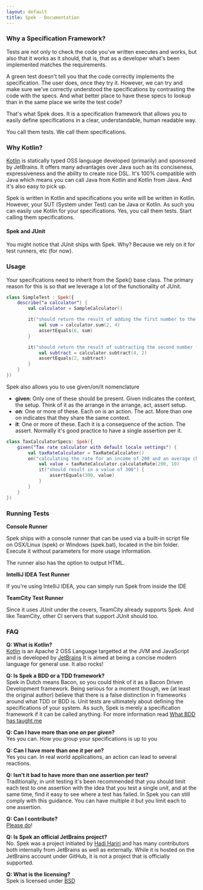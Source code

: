 ```yaml
---
layout: default
title: Spek - Documentation
---
```



### Why a Specification Framework?

Tests are not only to check the code you've written executes and works, but also that it works as it should, that is, that as a developer
what's been implemented matches the requirements.

A green test doesn't tell you that the code correctly implements the specification. The user does, once they try it. However, we can try and make sure
we've correctly understood the specifications by contrasting the code with the specs. And what better place to have these specs to lookup than in the same
place we write the test code?

That's what Spek does. It is a specification framework that allows you to easily define specifications in a clear, understandable, human readable way.

You call them tests. We call them specifications.

### Why Kotlin?

[Kotlin](http://kotlinlang.org) is statically typed OSS language developed (primarily) and sponsored by JetBrains. It offers many advantages over Java such as its conciseness, expressiveness
and the ability to create nice DSL. It's 100% compatible with Java which means you can call Java from Kotlin and Kotlin from Java. And it's also easy to pick up.

Spek is written in Kotlin and specifications you write will be written in Kotlin. However, your SUT (System under Test) can be Java or Kotlin. As such
you can easily use Kotlin for your specifications. Yes, you call them tests. Start calling them specifications.


#### Spek and JUnit

You might notice that JUnit ships with Spek. Why? Because we rely on it for test runners, etc (for now).

### Usage

Your specifications need to inherit from the Spek() base class. The primary reason for this is so that we leverage a lot of the functionality of JUnit.

```kotlin
class SimpleTest : Spek({
    describe("a calculator") {
        val calculator = SampleCalculator()

        it("should return the result of adding the first number to the second number") {
            val sum = calculator.sum(2, 4)
            assertEquals(6, sum)
        }

        it("should return the result of subtracting the second number from the first number") {
            val subtract = calculator.subtract(4, 2)
            assertEquals(2, subtract)
        }
    }
})
```

Spek also allows you to use given/on/it nomenclature 

* **given**: Only one of these should be present. Given indicates the context, the setup. Think of it as the arrange in the arrange, act, assert setup.
* **on**: One or more of these. Each on is an action. The act. More than one on indicates that they share the same context.
* **it**: One or more of these. Each it is a consequence of the action. The assert. Normally it's good practice to have a single assertion per it.

```kotlin
class TaxCalculatorSpecs: Spek({ 
    given("Tax rate calculator with default locale settings") {
        val taxRateCalculator = TaxRateCalculator()
        on("calculating the rate for an income of 200 and an average change of 10 per semester") {
            val value = taxRateCalculator.calculateRate(200, 10)
            it("should result in a value of 300") {
                assertEquals(300, value)
            }
        }
    }
})
```


### Running Tests

**Console Runner**

Spek ships with a console runner that can be used via a built-in script file on OSX/Linux (spek) or Windows (spek.bat), located in the bin folder. Execute it without
parameters for more usage information.

The runner also has the option to output HTML.

**IntelliJ IDEA Test Runner**

If you're using IntelliJ IDEA, you can simply run Spek from inside the IDE

**TeamCity Test Runner**

Since it uses JUnit under the covers, TeamCity already supports Spek. And like TeamCity, other CI servers that support JUnit should too.


### FAQ

**Q: What is Kotlin?**
<br/>[Kotlin](http://kotlin.jetbrains.org) is an Apache 2 OSS Language targetted at the JVM and JavaScript and is developed by [JetBrains](http://www.jetbrains.com)
It is aimed at being a concise modern language for general use. It also rocks!

**Q: Is Spek a BDD or a TDD framework?**
<br/>Spek in Dutch means Bacon, so you could think of it as a Bacon Driven Development framework. Being serious for a
moment though, we (at least the original author) believe that there is a false distinction in frameworks around what TDD
or BDD is. Unit tests are ultimately about defining the specifications of your system. As such, Spek is merely a specification
framework if it can be called anything. For more information read [What BDD has taught me](http://hadihariri.com/2012/04/11/what-bdd-has-taught-me/)

**Q: Can I have more than one _on_ per _given_?**
<br/>Yes you can. How you group your specifications is up to you

**Q: Can I have more than one _it_ per _on_?**
<br/>Yes you can. In real world applications, an action can lead to several reactions.

**Q: Isn't it bad to have more than one assertion per test?**
<br/>Traditionally, in unit testing it's been recommended that you should limit each test to one assertion with the
idea that you test a single *unit*, and at the same time, find it easy to see where a test has failed. In Spek you can still
comply with this guidance. You can have multiple *it* but you limit each to one assertion.

**Q: Can I contribute?**
<br/>[Please do](http://github.com/jetbrains/spek)!

**Q: Is Spek an official JetBrains project?**
<br/>No. Spek was a project initiated by [Hadi Hariri](https://hadihariri.com) and has many contributors both internally from JetBrains as well as externally. While it is 
hosted on the JetBrains account under GitHub, it is not a project that is officially supported. 

**Q: What is the licensing?**
<br/>Spek is licensed under [BSD](https://github.com/JetBrains/spek/blob/master/LICENSE.TXT)


